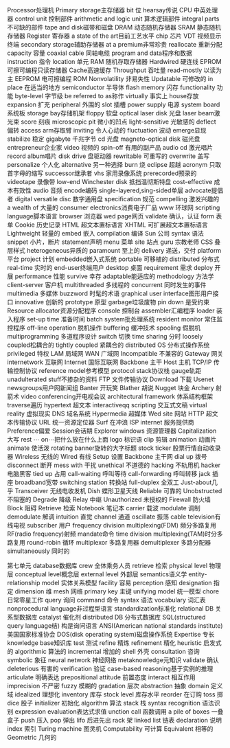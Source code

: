 Processor处理机
Primary storage主存储器
bit 位
hearsay传说
CPU 中英处理器
control unit 控制部件
arithmetic and logic unit 算术逻辑部件
integral parts 不可缺的部件
tape and disk磁带和磁盘
DRAM 动态随机存储器
SRAM 静态随机存储器
Register 寄存器
a state of the art目前工艺水平
chip 芯片
VDT 视频显示终端
secondary storage辅助存储器
at a premium非常珍贵
reallocate 重新分配
capacity 容量
coaxial cable 同轴电缆
program and data程序和数据
instruction 指令
location 单元
RAM 随机存取存储器
Hardwired 硬连线
EPROM 可擦可编程只读存储器
Cache高速缓存
Throughput 吞吐量
read-mostly 以读为主
EEPROM 电可擦编程
ROM Nonvolatility 非易失性
Updatable 可修改的
in place 在适当的地方
semiconductor 半导体
flash memory 闪存
functionality 功能
byte-level 字节级
be referred to as称作
virtually 事实上
house存放
expansion 扩充
peripheral 外围的
slot 插槽
power supply 电源
system board系统板
storage bay存储机架
floppy 软盘
optical laser disk 光盘
laser beam激光束
score 刻痕
microscopic pit 微小的凹点
light-sensitive 光敏感的
deflect 偏转
access arm存取臂
inviting 令人心动的
fluctuation 波动
emerge显现
stabilize 稳定
gigabyte 千兆字节
cd 光盘
magneto-optical disk 磁光盘
entrepreneur企业家
video 视频的
spin-off 有用的副产品
audio cd 激光唱片
record album唱片
disk drive 盘驱动器
rewritable 可重写的
overwrite 盖写
personalize 个人化
alternative 另一种选择
burn 烧
eclipse 超越
acronym 只取首字母的缩写
successor继承者
vhs 家用录像系统
prerecorded预录的
videotape 录像带
low-end Winchester disk 抵挡温彻斯特盘
cost-effective 成本有效性
audio 音频
encode编码
single-layered,sing-sided单层
advocate提倡者
digital versatile disc 数字通用盘
specification 规范
compelling 激发兴趣的
a wealth of 大量的
consumer electronics消费电子厂品
www 环球网
scripting language脚本语言
browser 浏览器
wed page网页
validate 确认，认证
form 表单
Cookie 历史记录
HTML 超文本置标语言
XHTML 可扩展超文本置标语言
Lightweight 轻量的
embed 嵌入
compilation 编译
Sun 公司 syntax 语法
snippet 小片，断片
statement声明
menu 菜单
site 站点
guru 宗教老师 CSS 叠层样式
heterogeneous异质的
paramount 至上的
delivery 递送，交付
platform 平台
project 计划
embedded嵌入式系统
portable 可移植的
distributed 分布式
real-time 实时的
end-user终端用户
desktop 桌面
requirement 需求
deploy 开展
performance 性能
survive 幸存
adaptable能适应的
methodology 方法学
client-server 客户机
multithreaded 多线程的
concurrent 同时发生的事件
multimedia 多媒体
buzzword 时髦的术语
graphical user interface图形用户接口
innovative 创新的
prototype 原型
garbage垃圾废物
pin down 是受约束
Resource allocator资源分配程序
console 控制台
assembler汇编程序
loader 装入程序
set-up time 准备时间
batch system批处理系统
resident monitor 常住监控程序
off-line operation 脱机操作
buffering 缓冲技术
spooling 假脱机
multiprogramming 多道程序设计
switch 切换
time sharing 分时
loosely coupled松耦合的
tightly coupled 紧耦合的
distributed OS 分布式操作系统
privileged 特权
LAM 局域网
WAN 广域网
Incompatible 不兼容的
Gateway 网关
internetwork 互联网
Internet 国际互联网
Backbone 主干
Host 主机
TCP/IP 传输控制协议
reference model参考模型
protocol stack协议栈
gauge轨距
unadulterated stuff不掺杂的资料
FTP 文件传输协议
Download 下载
Usenet newsgroups用户网新闻组
Banter 开玩笑
Blather 胡说
Nugget 块金
Archery 射箭术
video conferencing开电视会议
architectural framework 体系结构框架
traverse遍历
hypertext 超文本
interactiveqq scripting 交互式文稿
virtual reality 虚拟现实
DNS 域名系统
Hypermedia 超媒体
Wed site 网站
HTTP 超文本传输协议
URL 统一资源定位器
Surf 在冲浪
ISP internet 服务提供商
Preference偏爱
Session会话期
Explorer windows 资源管理器
Capitalization 大写
rest ⋯ on⋯把什么放在什么上面
logo 标识语
clip 剪辑
animation 动画片
animate 使活泼
rotating banner旋转的大字标题
stock ticker 股票行情自动收录器
Wireless 无线的
Wired 有线
Setup 设置
Backbone 主干网
dial up 拨号
disconnect 断开
mess with 干扰
unethical 不道德的
hacking 不轨用机
hacker 电脑黑客
tied up 占用
call-waiting 呼叫等待
call-forwarding 呼叫转移
jack 插座
broadband宽带
switching station 转换站
full-duplex 全双工
Just-about几乎
Transceiver 无线电收发机
Dish 蝶形卫星天线
Reliable 可靠的
Unobstructed 不阻塞的
Degrade 降级
Relay 中继
Unauthorized 未授权的
Firewall 防火墙
Block 阻碍
Retrieve 检索
Notebook 笔记本
carrier 载波
modulate 调制
demodulate 解调
intuition 直觉
channel 通道
oscillate 振荡
cable television有线电视
subscriber 用户
frequency division multiplexing(FDM) 频分多路复用
RF(radio frequency)射频
mandate命令
time division multiplexing(TAM)时分多路复用
round-robin 循环
multiplexor 多路复用器
demultiplexer 多路分配器
simultaneously 同时的

第七单元
database数据库
crew 全体乘务人员
retrieve 检索
physical level 物理层
conceptual level概念层
external level 外部层
semantics语义学
entity-relationship model 实体关系模型
facility 容易
perception 感知
designation 指定
dimension 维
mesh 网络
primary key 主键
unifying model 统一模型
chore 日常零星工作
query 询问
command 命令
syntax 语法
vocabulary 词汇表
nonprocedural language非过程型语言
standardization标准化
relational DB 关系型数据库
catalyst 催化剂
distributed DB 分布式数据库
SQL(structured query language结) 构是询问语言
ANSI(American national standards institute)美国国家标准协会
DOS(disk operating system)磁盘操作系统
Expertise 专长
knowledge base知识库
test 测试
refine 精炼
refinement 精化
heuristic 启发式的
algorithmic 算法的
incremental 增加的
shell 外壳
consultation 咨询
symbolic 象征
neural network 神经网络
metaknowledge元知识
validate 确认
deleterious 有害的
verification 验证
case-based reasoning基于实例的推理
articulate 明确表达
prepositional attitude 前置态度
interact 相互作用
imprecision 不严密
fuzzy 模糊的
gradation 层次
abstraction 抽象
domain 定义域
idealized 理想化
inventory 库存
stock level 库存水平
reorder 在订购
toss 掷
dice 股子
initializer 初始化
algorithm 算法
stack 栈
syntax recognition 语法识别
expression evaluation表达式求值 
unction call 函数调用
a pile of boxes 一叠盒子
push 压入 pop 弹出
lifo 后进先出
rack 架
linked list 链表
declaration 说明
index 索引
Turing machine 图灵机
Computability 可计算
Equivalent 相等的
Geometric 几何的